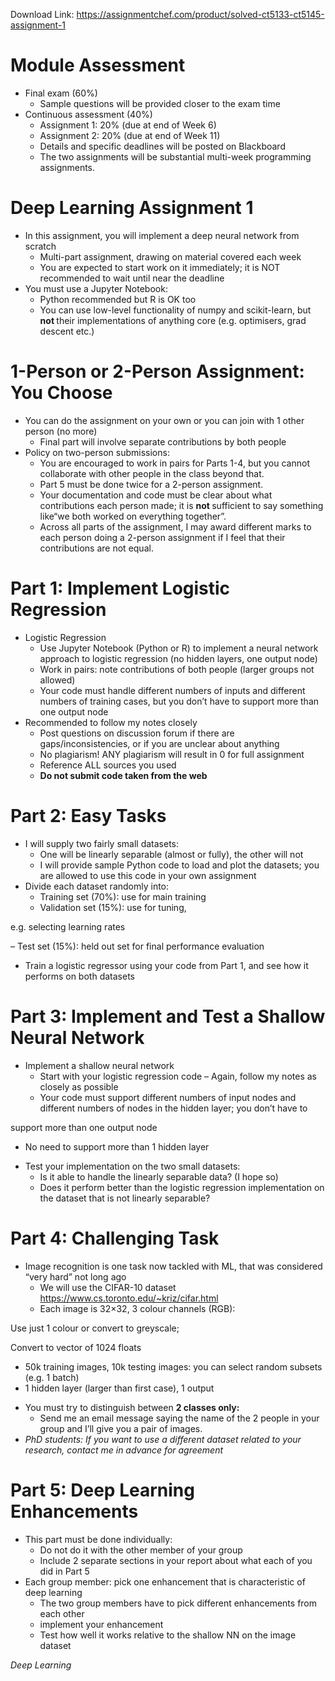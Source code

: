 Download Link: https://assignmentchef.com/product/solved-ct5133-ct5145-assignment-1
<br>



<h1>Module Assessment</h1>

<ul>

 <li>Final exam (60%)

  <ul>

   <li>Sample questions will be provided closer to the exam time</li>

  </ul></li>

 <li>Continuous assessment (40%)

  <ul>

   <li>Assignment 1: 20% (due at end of Week 6)</li>

   <li>Assignment 2: 20% (due at end of Week 11)</li>

   <li>Details and specific deadlines will be posted on Blackboard</li>

   <li>The two assignments will be substantial multi-week programming assignments.</li>

  </ul></li>

</ul>

<h1>Deep Learning Assignment 1</h1>

<ul>

 <li>In this assignment, you will implement a deep neural network from scratch

  <ul>

   <li>Multi-part assignment, drawing on material covered each week</li>

   <li>You are expected to start work on it immediately; it is NOT recommended to wait until near the deadline</li>

  </ul></li>

 <li>You must use a Jupyter Notebook:

  <ul>

   <li>Python recommended but R is OK too</li>

   <li>You can use low-level functionality of numpy and scikit-learn, but <strong>not </strong>their implementations of anything core (e.g. optimisers, grad descent etc.)</li>

  </ul></li>

</ul>

<h1>1-Person or 2-Person Assignment: You Choose</h1>

<ul>

 <li>You can do the assignment on your own or you can join with 1 other person (no more)

  <ul>

   <li>Final part will involve separate contributions by both people</li>

  </ul></li>

 <li>Policy on two-person submissions:

  <ul>

   <li>You are encouraged to work in pairs for Parts 1-4, but you cannot collaborate with other people in the class beyond that.</li>

   <li>Part 5 must be done twice for a 2-person assignment.</li>

   <li>Your documentation and code must be clear about what contributions each person made; it is <strong>not </strong>sufficient to say something like“we both worked on everything together”.</li>

   <li>Across all parts of the assignment, I may award different marks to each person doing a 2-person assignment if I feel that their contributions are not equal.</li>

  </ul></li>

</ul>

<h1>Part 1: Implement Logistic Regression</h1>

<ul>

 <li>Logistic Regression

  <ul>

   <li>Use Jupyter Notebook (Python or R) to implement a neural network approach to logistic regression (no hidden layers, one output node)</li>

   <li>Work in pairs: note contributions of both people (larger groups not allowed)</li>

   <li>Your code must handle different numbers of inputs and different numbers of training cases, but you don’t have to support more than one output node</li>

  </ul></li>

 <li>Recommended to follow my notes closely

  <ul>

   <li>Post questions on discussion forum if there are gaps/inconsistencies, or if you are unclear about anything</li>

   <li>No plagiarism! ANY plagiarism will result in 0 for full assignment</li>

   <li>Reference ALL sources you used</li>

   <li><strong>Do not submit code taken from the web</strong></li>

  </ul></li>

</ul>

<h1>Part 2: Easy Tasks</h1>

<ul>

 <li>I will supply two fairly small datasets:

  <ul>

   <li>One will be linearly separable (almost or fully), the other will not</li>

   <li>I will provide sample Python code to load and plot the datasets; you are allowed to use this code in your own assignment</li>

  </ul></li>

 <li>Divide each dataset randomly into:

  <ul>

   <li>Training set (70%): use for main training</li>

   <li>Validation set (15%): use for tuning,</li>

  </ul></li>

</ul>

e.g. selecting learning rates

– Test set (15%): held out set for final performance evaluation

<ul>

 <li>Train a logistic regressor using your code from Part 1, and see how it performs on both datasets</li>

</ul>

<h1>Part 3: Implement and Test a Shallow Neural Network</h1>

<ul>

 <li>Implement a shallow neural network

  <ul>

   <li>Start with your logistic regression code – Again, follow my notes as closely as possible</li>

   <li>Your code must support different numbers of input nodes and different numbers of nodes in the hidden layer; you don’t have to</li>

  </ul></li>

</ul>

support more than one output node

<ul>

 <li>No need to support more than 1 hidden layer</li>

</ul>

<ul>

 <li>Test your implementation on the two small datasets:

  <ul>

   <li>Is it able to handle the linearly separable data? (I hope so)</li>

   <li>Does it perform better than the logistic regression implementation on the dataset that is not linearly separable?</li>

  </ul></li>

</ul>

<h1>Part 4: Challenging Task</h1>

<ul>

 <li>Image recognition is one task now tackled with ML, that was considered “very hard” not long ago

  <ul>

   <li>We will use the CIFAR-10 dataset <a href="https://www.cs.toronto.edu/~kriz/cifar.html">https://www.cs.toronto.edu/~kriz/cifar.html</a></li>

   <li>Each image is 32×32, 3 colour channels (RGB):</li>

  </ul></li>

</ul>

Use just 1 colour or convert to greyscale;

Convert to vector of 1024 floats

<ul>

 <li>50k training images, 10k testing images: you can select random subsets (e.g. 1 batch)</li>

 <li>1 hidden layer (larger than first case), 1 output</li>

</ul>

<ul>

 <li>You must try to distinguish between <strong>2 classes only:</strong>

  <ul>

   <li>Send me an email message saying the name of the 2 people in your group and I’ll give you a pair of images.</li>

  </ul></li>

 <li><em>PhD students: If you want to use a different dataset related to your research, contact me in advance for agreement </em></li>

</ul>

<h1>Part 5: Deep Learning Enhancements</h1>

<ul>

 <li>This part must be done individually:

  <ul>

   <li>Do not do it with the other member of your group</li>

   <li>Include 2 separate sections in your report about what each of you did in Part 5</li>

  </ul></li>

 <li>Each group member: pick one enhancement that is characteristic of deep learning

  <ul>

   <li>The two group members have to pick different enhancements from each other</li>

   <li>implement your enhancement</li>

   <li>Test how well it works relative to the shallow NN on the image dataset</li>

  </ul></li>

</ul>




<em>Deep Learning</em>